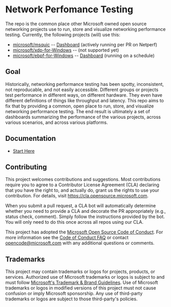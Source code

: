 # Network Perfomance Testing

The repo is the common place other Microsoft owned open source networking projects use to run, store and visualize networking performance testing. Currently, the following projects (will) use this:

- [microsoft/msquic](https://github.com/microsoft/msquic) -- [Dashboard](https://microsoft.github.io/netperf/dist) (actively running per PR on Netperf)
- [microsoft/xdp-for-Windows](https://github.com/microsoft/xdp-for-windows) -- (not supported yet)
- [microsoft/ebpf-for-Windows](https://github.com/microsoft/ebpf-for-windows) -- [Dashboard](https://bpfperformancegrafana.azurewebsites.net/public-dashboards/3826972d0ff245158b6df21d5e6868a9?orgId=1) (running on a schedule)

## Goal

Historically, networking performance testing has been spotty, inconsistent, not reproducable, and not easily accessible.  Different groups or projects test performance in different ways, on different hardware.  They even have different definitions of things like throughput and latency.  This repo aims to fix that by providing a common, open place to run, store, and visualize networking performance testing.  The end result is ultimately a set of dashboards summarizing the performance of the various projects, across various scenarios, and across various platforms.

## Documentation

- [Start Here](./docs/start_here.md)

## Contributing

This project welcomes contributions and suggestions.  Most contributions require you to agree to a Contributor License Agreement (CLA) declaring that you have the right to, and actually do, grant us the rights to use your contribution. For details, visit https://cla.opensource.microsoft.com.

When you submit a pull request, a CLA bot will automatically determine whether you need to provide a CLA and decorate the PR appropriately (e.g., status check, comment). Simply follow the instructions provided by the bot. You will only need to do this once across all repos using our CLA.

This project has adopted the [Microsoft Open Source Code of Conduct](https://opensource.microsoft.com/codeofconduct/). For more information see the [Code of Conduct FAQ](https://opensource.microsoft.com/codeofconduct/faq/) or contact [opencode@microsoft.com](mailto:opencode@microsoft.com) with any additional questions or comments.

## Trademarks

This project may contain trademarks or logos for projects, products, or services. Authorized use of Microsoft trademarks or logos is subject to and must follow [Microsoft's Trademark & Brand Guidelines](https://www.microsoft.com/en-us/legal/intellectualproperty/trademarks/usage/general). Use of Microsoft trademarks or logos in modified versions of this project must not cause confusion or imply Microsoft sponsorship. Any use of third-party trademarks or logos are subject to those third-party's policies.
